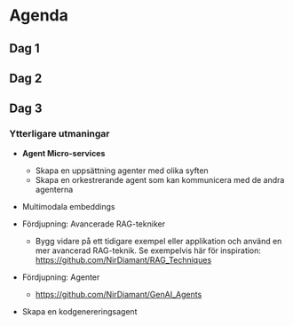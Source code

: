 
# Agenda

## Dag 1


## Dag 2


## Dag 3


### Ytterligare utmaningar

* **Agent Micro-services**
    * Skapa en uppsättning agenter med olika syften
    * Skapa en orkestrerande agent som kan kommunicera med de andra agenterna

* Multimodala embeddings

* Fördjupning: Avancerade RAG-tekniker
    * Bygg vidare på ett tidigare exempel eller applikation och använd en mer avancerad RAG-teknik.
      Se exempelvis här för inspiration: https://github.com/NirDiamant/RAG_Techniques
* Fördjupning: Agenter
    * https://github.com/NirDiamant/GenAI_Agents
* Skapa en kodgenereringsagent